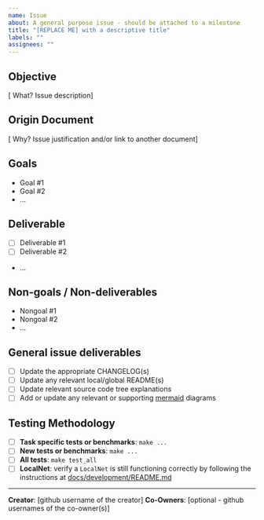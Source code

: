 ```yaml
---
name: Issue
about: A general purpose issue - should be attached to a milestone
title: "[REPLACE ME] with a descriptive title"
labels: ""
assignees: ""
---
```


<!-- DELETE ME after following these instructions
 1. Make sure to update the _Assigness_, _Labels_, _Projects_, _Milestone_ before submitting the issue\_
 2. Make sure to add labels for the purpose (e.g. `persistence`) and priority (e.g. `low`) of this PR\_
-->

## Objective

[ What? Issue description]

## Origin Document

[ Why? Issue justification and/or link to another document]

## Goals

<!-- REMOVE this comment block after following the instructions
  Make a list of high level tasks, ideas or goals driving the task. These should not be actionable deliverables.
-->

- Goal #1
- Goal #2
- ...

## Deliverable

<!-- REMOVE this comment block after following the instructions
  Make a list of deliverables that are expected outputs of this task. These should be concrete and tangible.
-->

- [ ] Deliverable #1
- [ ] Deliverable #2
- ...

## Non-goals / Non-deliverables

<!-- REMOVE this comment block after following the instructions
  Make a list goals and deliverables the assignee of the issue should not attempt to do so the scope does not become too large.
-->

- Nongoal #1
- Nongoal #2
- ...

## General issue deliverables

<!-- REMOVE this comment block after following the instructions
  Remove any items that are not applicable and add additional ones, if applicable, that are not listed below.
-->

- [ ] Update the appropriate CHANGELOG(s)
- [ ] Update any relevant local/global README(s)
- [ ] Update relevant source code tree explanations
- [ ] Add or update any relevant or supporting [mermaid](https://mermaid-js.github.io/mermaid/) diagrams

## Testing Methodology

<!-- REMOVE this comment block after following the instructions
  Remove this section if not applicable. Otherwise, update (add/remove) the list below as deemed necessary.
-->

- [ ] **Task specific tests or benchmarks**: `make ...`
- [ ] **New tests or benchmarks**: `make ...`
- [ ] **All tests**: `make test_all`
- [ ] **LocalNet**: verify a `LocalNet` is still functioning correctly by following the instructions at [docs/development/README.md](https://github.com/pokt-network/pocket/tree/main/docs/development)

---

**Creator**: [github username of the creator]
**Co-Owners**: [optional - github usernames of the co-owner(s)]

<!-- GITHUB_WIKI: repository/issue_template -->
